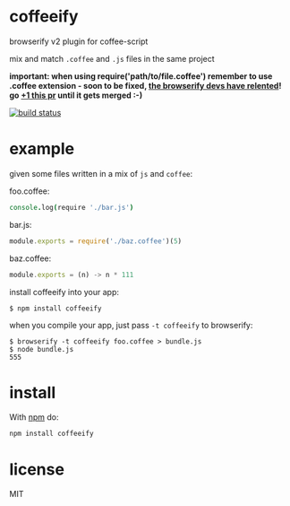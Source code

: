# coffeeify

browserify v2 plugin for coffee-script

mix and match `.coffee` and `.js` files in the same project

**important: when using require('path/to/file.coffee') remember to use .coffee extension - soon to be fixed, [the browserify devs have relented](https://github.com/shtylman/node-browser-resolve/issues/20#issuecomment-18303661)! go [+1 this pr](https://github.com/shtylman/node-browser-resolve/pull/12) until it gets merged :-)**

[![build status](https://secure.travis-ci.org/jnordberg/coffeeify.png)](http://travis-ci.org/jnordberg/coffeeify)

# example

given some files written in a mix of `js` and `coffee`:

foo.coffee:

``` coffee
console.log(require './bar.js')
```

bar.js:

``` js
module.exports = require('./baz.coffee')(5)
```

baz.coffee:

``` js
module.exports = (n) -> n * 111
```

install coffeeify into your app:

```
$ npm install coffeeify
```

when you compile your app, just pass `-t coffeeify` to browserify:

```
$ browserify -t coffeeify foo.coffee > bundle.js
$ node bundle.js
555
```

# install

With [npm](https://npmjs.org) do:

```
npm install coffeeify
```

# license

MIT
